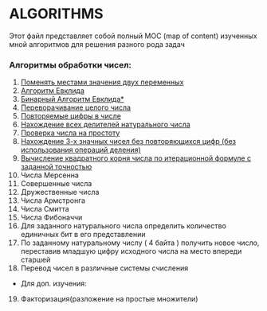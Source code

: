 # ALGORITHMS 
Этот файл представляет собой полный MOC (map of content) изученных мной алгоритмов для решения разного рода задач

### Алгоритмы обработки чисел:
1. [Поменять местами значения двух переменных](https://github.com/ranopashec/FAMCS-PROG/blob/main/ALGORITHMS/Swap%20two%20variables.md)
2. [Алгоритм Евклида](https://github.com/ranopashec/FAMCS-PROG/blob/main/ALGORITHMS/Euclidean%20algorithm.md)
3. [Бинарный Алгоритм Евклида*](https://github.com/ranopashec/FAMCS-PROG/blob/main/ALGORITHMS/Binary%20euclidean%20algorithm.md)
4. [Переворачивание целого числа](https://github.com/ranopashec/FAMCS-PROG/blob/main/ALGORITHMS/reverse%20int.md)
5. [Повторяемые цифры в числе](https://github.com/ranopashec/FAMCS-PROG/blob/main/ALGORITHMS/repeated%20digits%20in%20int.md)
6. [Нахождение всех делителей натурального числа](https://github.com/ranopashec/FAMCS-PROG/blob/main/ALGORITHMS/all%20devisors.md)
7. [Проверка числа на простоту](https://github.com/ranopashec/FAMCS-PROG/blob/main/ALGORITHMS/is%20prime.md)
8. [Нахождение 3-х значных чисел без повторяющихся цифр (без использования операций деления)](https://github.com/ranopashec/FAMCS-PROG/blob/main/ALGORITHMS/three-digit%20numbers%20without%20repeating%20digits.md)
9. [Вычисление квадратного корня числа по итерационной формуле с заданной точностью](https://github.com/ranopashec/FAMCS-PROG/blob/main/ALGORITHMS/square%20root%20of%20a%20number%20with%20a%20given%20accuracy.md)
10. Числа Мерсенна
11. Совершенные числа
12. Дружественные числа
13. Числа Армстронга
14. Числа Смитта
15. Числа Фибоначчи
16. Для заданного натурального числа определить количество
единичных бит в его представлении
17. По заданному натуральному числу ( 4 байта ) получить новое число, переставив младшую цифру исходного числа на место впереди старшей
18. Перевод чисел в различные системы счисления
- Для доп. изучения:
19. Факторизация(разложение на простые множители)
